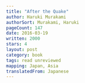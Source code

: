 ```yaml
---
title: "After the Quake"
author: Haruki Murakami
authorSort: Murakami, Haruki
pageCount: 147
date: 2016-03-19
written: 2000
stars: 4
layout: post
category: book
tags: read unreviewed
mapping: Japan, Asia
translatedFrom: Japanese
---
```

